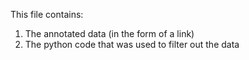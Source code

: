 This file contains:

1. The annotated data (in the form of a link)
2. The python code that was used to filter out the data

